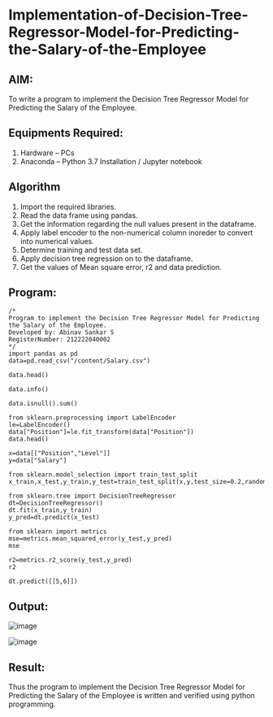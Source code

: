 # Implementation-of-Decision-Tree-Regressor-Model-for-Predicting-the-Salary-of-the-Employee

## AIM:
To write a program to implement the Decision Tree Regressor Model for Predicting the Salary of the Employee.

## Equipments Required:
1. Hardware – PCs
2. Anaconda – Python 3.7 Installation / Jupyter notebook

## Algorithm
1. Import the required libraries.
2. Read the data frame using pandas.
3. Get the information regarding the null values present in the dataframe.
4. Apply label encoder to the non-numerical column inoreder to convert into numerical values.
5. Determine training and test data set.
6. Apply decision tree regression on to the dataframe.
7. Get the values of Mean square error, r2 and data prediction.

## Program:
```
/*
Program to implement the Decision Tree Regressor Model for Predicting the Salary of the Employee.
Developed by: Abinav Sankar S
RegisterNumber: 212222040002
*/
import pandas as pd
data=pd.read_csv("/content/Salary.csv")

data.head()

data.info()

data.isnull().sum()

from sklearn.preprocessing import LabelEncoder
le=LabelEncoder()
data["Position"]=le.fit_transform(data["Position"])
data.head()

x=data[["Position","Level"]]
y=data["Salary"]

from sklearn.model_selection import train_test_split
x_train,x_test,y_train,y_test=train_test_split(x,y,test_size=0.2,random

from sklearn.tree import DecisionTreeRegressor
dt=DecisionTreeRegressor()
dt.fit(x_train,y_train)
y_pred=dt.predict(x_test)

from sklearn import metrics
mse=metrics.mean_squared_error(y_test,y_pred)
mse

r2=metrics.r2_score(y_test,y_pred)
r2

dt.predict([[5,6]])
```
## Output:
![image](https://github.com/Abinavsankar/Implementation-of-Decision-Tree-Regressor-Model-for-Predicting-the-Salary-of-the-Employee/assets/119103734/1be1ae4d-3f68-4ec0-9005-c4a355d3ac45)





![image](https://github.com/Abinavsankar/Implementation-of-Decision-Tree-Regressor-Model-for-Predicting-the-Salary-of-the-Employee/assets/119103734/acaa7de0-3a2a-4518-936a-6eb6d62635d4)



## Result:
Thus the program to implement the Decision Tree Regressor Model for Predicting the Salary of the Employee is written and verified using python programming.
